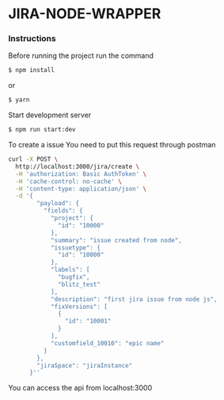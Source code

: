 # JIRA-NODE-WRAPPER

### Instructions

Before running the project run the command 
```sh
$ npm install 
```
or 
```sh
$ yarn
```

Start development server

```sh
$ npm run start:dev
```

To create a issue
You need to put this request through postman

```sh
curl -X POST \
  http://localhost:3000/jira/create \
  -H 'authorization: Basic AuthToken' \
  -H 'cache-control: no-cache' \
  -H 'content-type: application/json' \
  -d '{
        "payload": {
          "fields": {
            "project": {
              "id": "10000"
            },
            "summary": "issue created from node",
            "issuetype": {
              "id": "10000"
            },
            "labels": [
              "bugfix",
              "blitz_test"
            ],
            "description": "first jira issue from node js",
            "fixVersions": [
              {
                "id": "10001"
              }
            ],
            "customfield_10010": "epic name"
          }
        },
        "jiraSpace": "jiraInstance"
      }''
```

You can access the api from localhost:3000

